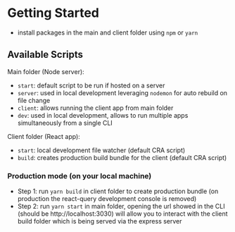 # Getting Started
  - install packages in the main and client folder using `npm` or `yarn`

## Available Scripts
  Main folder (Node server):
  - `start`: default script to be run if hosted on a server
  - `server`: used in local development leveraging `nodemon` for auto rebuild on file change
  - `client`: allows running the client app from main folder
  - `dev`: used in local development, allows to run multiple apps simultaneously from a single CLI

  Client folder (React app):
  - `start`: local development file watcher (default CRA script)
  - `build`: creates production build bundle for the client (default CRA script)

### Production mode (on your local machine)
 - Step 1: run `yarn build` in client folder to create production bundle (on production the react-query development console is removed)
 - Step 2: run `yarn start` in main folder, opening the url showed in the CLI (should be http://localhost:3030) will allow you to interact with the client build folder which is being served via the express server